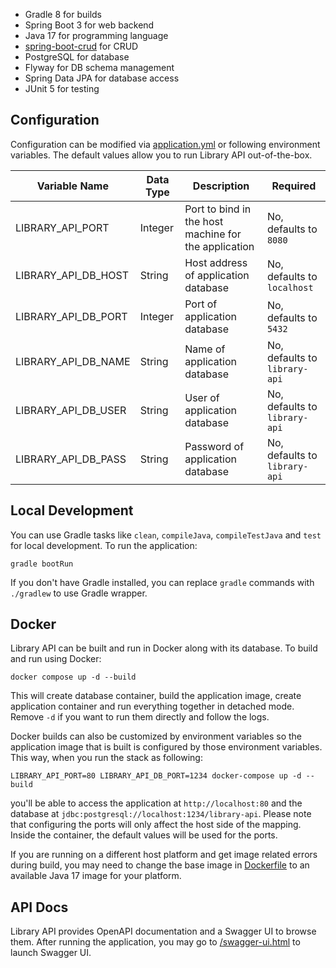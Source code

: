 
* Gradle 8 for builds
* Spring Boot 3 for web backend
* Java 17 for programming language
* [spring-boot-crud](https://github.com/makiftutuncu/spring-boot-crud) for CRUD
* PostgreSQL for database
* Flyway for DB schema management
* Spring Data JPA for database access
* JUnit 5 for testing

## Configuration

Configuration can be modified via [application.yml](src/main/resources/application.yml) or following environment variables. The default values allow you to run Library API out-of-the-box.

| Variable Name       | Data Type | Description                                          | Required                      |
|---------------------|-----------|------------------------------------------------------|-------------------------------|
| LIBRARY_API_PORT    | Integer   | Port to bind in the host machine for the application | No, defaults to `8080`        |
| LIBRARY_API_DB_HOST | String    | Host address of application database                 | No, defaults to `localhost`   |
| LIBRARY_API_DB_PORT | Integer   | Port of application database                         | No, defaults to `5432`        |
| LIBRARY_API_DB_NAME | String    | Name of application database                         | No, defaults to `library-api` |
| LIBRARY_API_DB_USER | String    | User of application database                         | No, defaults to `library-api` |
| LIBRARY_API_DB_PASS | String    | Password of application database                     | No, defaults to `library-api` |

## Local Development

You can use Gradle tasks like `clean`, `compileJava`, `compileTestJava` and `test` for local development. To run the application:
```shell
gradle bootRun
```

If you don't have Gradle installed, you can replace `gradle` commands with `./gradlew` to use Gradle wrapper.

## Docker

Library API can be built and run in Docker along with its database. To build and run using Docker:

```shell
docker compose up -d --build
```

This will create database container, build the application image, create application container and run everything together in detached mode. Remove `-d` if you want to run them directly and follow the logs.

Docker builds can also be customized by environment variables so the application image that is built is configured by those environment variables. This way, when you run the stack as following:

```shell
LIBRARY_API_PORT=80 LIBRARY_API_DB_PORT=1234 docker-compose up -d --build
```

you'll be able to access the application at `http://localhost:80` and the database at `jdbc:postgresql://localhost:1234/library-api`. Please note that configuring the ports will only affect the host side of the mapping. Inside the container, the default values will be used for the ports.

If you are running on a different host platform and get image related errors during build, you may need to change the base image in [Dockerfile](Dockerfile) to an available Java 17 image for your platform.

## API Docs

Library API provides OpenAPI documentation and a Swagger UI to browse them. After running the application, you may go to [/swagger-ui.html](http://localhost:8080/swagger-ui.html) to launch Swagger UI.

